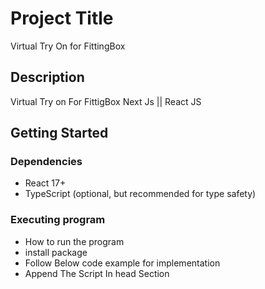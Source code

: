 # Project Title

Virtual Try On for FittingBox 

## Description

Virtual Try on For FittigBox Next Js || React JS

## Getting Started

### Dependencies

* React 17+
* TypeScript (optional, but recommended for type safety)


### Executing program

* How to run the program
* install package
* Follow Below code example for implementation
*  Append The Script In head Section <script type="text/javascript" src='https://vto-advanced-integration-api.fittingbox.com/index.js'/>
* useFitMixWidget should be called globally once 
    ex: For E-commerce 
        In Listing page useFitMixWidget sholud be passed with required API, UseRef created
* For Api Refer https://www.fittingbox.com/en/glasses-virtual-try-on/advanced-website
* Base code Should Be Product SKU or any Unique Value which is added in Fitting Box
* Customize the VirtualTryOn component by adjusting props such as svgWidth, svgHeight, style, isText, and baseCode.

```
import React, { useRef } from 'react';
import VirtualTryOn,{ useFitMixWidget } from 'VirtualTryOn';

const App: React.FC = () => {
  const fitmixInstanceRef = useRef<any>(null);
  const apiKey = 'YOUR_API_KEY';

  useFitMixWidget(apiKey, fitmixInstanceRef, '800px', '600px');

  return (
    <div>
      <h1>Try On Your Favorite Items</h1>
      <VirtualTryOn
        svgWidth={200}
        svgHeight={200}
        style="custom-button-style"
        isText="Click to Try On"
        baseCode="BASE_CODE_HERE"
        fitmixInstanceRef={fitmixInstanceRef}
        virtuaSvgIcon={{ src: '/path/to/your/icon.svg' }}
      />
    </div>
  );
};

export default App; 
```
### How It Works
 * The useFitMixWidget hook initializes the FitMix widget with the provided API key and configuration.
 * The VirtualTryOn component displays an image and text, triggering the virtual try-on when clicked.
 * The handleButtonClick function ensures that the widget starts with the appropriate frame and displays the iframe.

## Customize Your Component
   Customize the VirtualTryOn component by adjusting props such as svgWidth, svgHeight, style, isText, and baseCode.

### Props
 * VirtualTryOn Component Props
 * svgWidth: The width of the SVG image (in pixels).
 * svgHeight: The height of the SVG image (in pixels).
 * style: The CSS class for the container div.
 * isText: Optional text displayed next to the image.
 * baseCode: The code used to set up the virtual try-on frame.
 * virtuaSvgIcon: The SVG icon for the virtual try-on button. Can be an object with a src property or a string URL.
 * fitmixInstanceRef: A React ref used to access the FitMix widget instance.

## Authors

Akhilesh.R
[@Akhil007r](https://github.com/Akhil007r)

## Version History

* 0.1
    * Initial Release



## Acknowledgments

Inspiration, code snippets, etc.

* extension of Virtual Try On for React and Next.js
